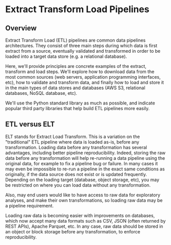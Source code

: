 # Extract Transform Load Pipelines

## Overview

Extract Transform Load (ETL) pipelines are common data pipelines architectures.
They consist of three main steps during which data is first extract from a
source, eventually validated and transformed in order to be loaded into a
target data store (e.g. a relational database).

Here, we'll provide principles are concrete examples of the extract, transform
and load steps. We'll explore how to download data from the most common sources
(web servers, application programming interfaces, etc), how to validate and
transform data, and finally how to load and store it in the main types of data
stores and databases (AWS S3, relational databases, NoSQL database, etc).

We'll use the Python standard library as much as possible, and indicate popular
third party libraries that help build ETL pipelines more easily.

## ETL versus ELT

ELT stands for Extract Load Transform. This is a variation on the "traditional"
ETL pipeline where data is loaded as-is, before any transformation. Loading
data before any transformation has several advantages, including better
pipeline reproducibility. Indeed, storing the raw data before any
transformation will help re-running a data pipeline using the original data,
for example to fix a pipeline bug or failure. In many cases it may even be impossible to re-run a pipeline in the exact same conditions as originally, if the data source does not exist or is updated frequently. Depending on the loading target (database, object storage, etc), you may be restricted on where you can load data without any transformation.

Also, may end users would like to have access to raw data for exploratory
analyses, and make their own transformations, so loading raw data may be a
pipeline requirement.

Loading raw data is becoming easier with improvements on databases, which now
accept many data formats such as CSV, JSON (often returned by REST APIs),
Apache Parquet, etc. In any case, raw data should be stored in an object or
block storage before any transformation, to enforce reproducibility.
